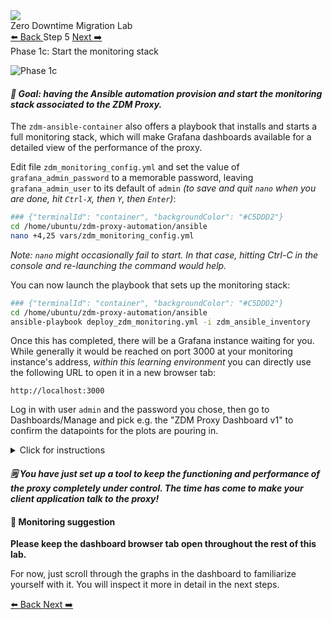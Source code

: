 <!-- TOP -->
<div class="top">
  <img class="scenario-academy-logo" src="https://datastax-academy.github.io/katapod-shared-assets/images/ds-academy-2023.svg" />
  <div class="scenario-title-section">
    <span class="scenario-title">Zero Downtime Migration Lab</span>
  </div>
</div>

<!-- NAVIGATION -->
<div id="navigation-top" class="navigation-top">
 <a title="Back" href='command:katapod.loadPage?[{"step":"step4"}]' 
   class="btn btn-dark navigation-top-left">⬅️ Back
 </a>
<span class="step-count">Step 5</span>
 <a title="Next" href='command:katapod.loadPage?[{"step":"step6"}]' 
    class="btn btn-dark navigation-top-right">Next ➡️
  </a>
</div>

<!-- CONTENT -->

<div class="step-title">Phase 1c: Start the monitoring stack</div>

![Phase 1c](images/p1c.png)

#### _🎯 Goal: having the Ansible automation provision and start the monitoring stack associated to the ZDM Proxy._

The `zdm-ansible-container` also offers a playbook that installs and starts
a full monitoring stack, which will make Grafana dashboards available for
a detailed view of the performance of the proxy.

Edit file `zdm_monitoring_config.yml` and set the value of `grafana_admin_password` to a memorable password, leaving `grafana_admin_user` to its default of `admin`
_(to save and quit `nano` when you are done, hit `Ctrl-X`, then `Y`, then `Enter`)_:

```bash
### {"terminalId": "container", "backgroundColor": "#C5DDD2"}
cd /home/ubuntu/zdm-proxy-automation/ansible
nano +4,25 vars/zdm_monitoring_config.yml
```

_Note: `nano` might occasionally fail to start. In that case, hitting Ctrl-C in the console and re-launching the command would help._

You can now launch the playbook that sets up the monitoring stack:

```bash
### {"terminalId": "container", "backgroundColor": "#C5DDD2"}
cd /home/ubuntu/zdm-proxy-automation/ansible
ansible-playbook deploy_zdm_monitoring.yml -i zdm_ansible_inventory
```

Once this has completed, there will be a Grafana instance
waiting for you. While generally it would be reached on port 3000 at
your monitoring instance's address, _within this learning environment_
you can directly use the following URL to open it in a new browser tab:

`http://localhost:3000`

Log in with user `admin` and the password you chose,
then go to Dashboards/Manage and pick e.g.
the "ZDM Proxy Dashboard v1" to confirm the datapoints for the plots
are pouring in.

<details class="katapod-details"><summary>Click for instructions</summary>

![Grafana dashboards](images/grafana_dashboards.png)

</details>

#### _🗒️ You have just set up a tool to keep the functioning and performance of the proxy completely under control. The time has come to make your client application talk to the proxy!_

#### 🔎 Monitoring suggestion

**Please keep the dashboard browser tab open throughout the rest of this lab.**

For now, just scroll through the graphs in the dashboard
to familiarize yourself with it. You will inspect it more in detail
in the next steps.

<!-- NAVIGATION -->
<div id="navigation-bottom" class="navigation-bottom">
 <a title="Back" href='command:katapod.loadPage?[{"step":"step4"}]'
   class="btn btn-dark navigation-bottom-left">⬅️ Back
 </a>
 <a title="Next" href='command:katapod.loadPage?[{"step":"step6"}]'
    class="btn btn-dark navigation-bottom-right">Next ➡️
  </a>
</div>
